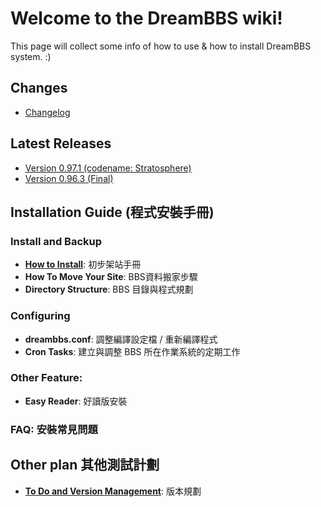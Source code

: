 # Welcome to the DreamBBS wiki!

This page will collect some info of how to use & how to install DreamBBS system. :)

## Changes

  + [Changelog](CHANGELOG)

## Latest Releases
  + [Version 0.97.1 (codename: Stratosphere)](https://github.com/ccns/dreambbs/releases/tag/v0.97.1)
  + [Version 0.96.3 (Final)](https://github.com/ccns/dreambbs/releases/tag/v0.96.3)

## Installation Guide (程式安裝手冊)

### Install and Backup
  + [**How to Install**](https://github.com/ccns/dreamlandbbs/wiki/INSTALL): 初步架站手冊
  + **How To Move Your Site**: BBS資料搬家步驟
  + **Directory Structure**: BBS 目錄與程式規劃

### Configuring
  + **dreambbs.conf**: 調整編譯設定檔 / 重新編譯程式
  + **Cron Tasks**: 建立與調整 BBS 所在作業系統的定期工作

### Other Feature:
  + **Easy Reader**: 好讀版安裝

### **FAQ**: 安裝常見問題

## Other plan 其他測試計劃

  + **[To Do and Version Management](VERSION)**: 版本規劃

